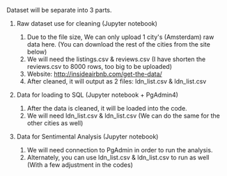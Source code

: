 Dataset will be separate into 3 parts.

1. Raw dataset use for cleaning (Jupyter notebook)
   1. Due to the file size, We can only upload 1 city's (Amsterdam) raw data here. (You can download the rest of the cities from the site below)
   2. We will need the listings.csv & reviews.csv (I have shorten the reviews.csv to 8000 rows, too big to be uploaded)
   3. Website: http://insideairbnb.com/get-the-data/
   4. After cleaned, it will output as 2 files: ldn_list.csv & ldn_list.csv

2. Data for loading to SQL (Jupyter notebook + PgAdmin4)
   1. After the data is cleaned, it will be loaded into the code.
   2. We will need ldn_list.csv & ldn_list.csv (We can do the same for the other cities as well)

3. Data for Sentimental Analysis (Jupyter notebook)
   1. We will need connection to PgAdmin in order to run the analysis.
   2. Alternately, you can use ldn_list.csv & ldn_list.csv to run as well (With a few adjustment in the codes)
